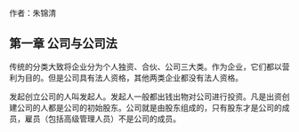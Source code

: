 作者：朱锦清

## 第一章 公司与公司法

传统的分类大致将企业分为个人独资、合伙、公司三大类。作为企业，它们都以营利为目的。但是公司具有法人资格，其他两类企业都没有法人资格。

发起创立公司的人叫发起人。发起人一般都出钱出物对公司进行投资。凡是出资创建公司的人都是公司的初始股东。公司就是由股东组成的，只有股东才是公司的成员，雇员（包括高级管理人员）不是公司的成员。